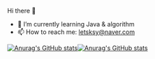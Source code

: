 Hi there 👋

- 🌱 I’m currently learning Java & algorithm
- 📫 How to reach me: letsksy@naver.com

[![Anurag's GitHub stats](https://github-readme-stats.vercel.app/api?username=yyeopp)](https://github.com/yyeopp/github-readme-stats)[![Anurag's GitHub stats](https://github-readme-stats.vercel.app/api?username=yyeopp)](https://github.com/yyeopp/github-readme-stats)
